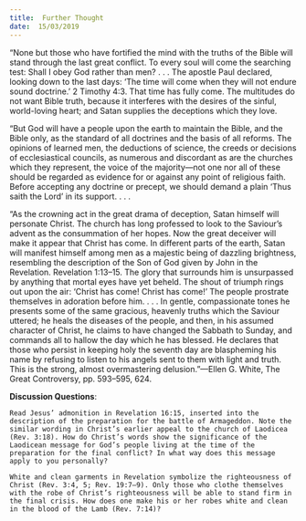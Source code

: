 ```yaml
---
title:  Further Thought
date:  15/03/2019
---
```


“None but those who have fortified the mind with the truths of the Bible will stand through the last great conflict. To every soul will come the searching test: Shall I obey God rather than men? . . . The apostle Paul declared, looking down to the last days: ‘The time will come when they will not endure sound doctrine.’ 2 Timothy 4:3. That time has fully come. The multitudes do not want Bible truth, because it interferes with the desires of the sinful, world-loving heart; and Satan supplies the deceptions which they love.

“But God will have a people upon the earth to maintain the Bible, and the Bible only, as the standard of all doctrines and the basis of all reforms. The opinions of learned men, the deductions of science, the creeds or decisions of ecclesiastical councils, as numerous and discordant as are the churches which they represent, the voice of the majority—not one nor all of these should be regarded as evidence for or against any point of religious faith. Before accepting any doctrine or precept, we should demand a plain ‘Thus saith the Lord’ in its support. . . .

“As the crowning act in the great drama of deception, Satan himself will personate Christ. The church has long professed to look to the Saviour’s advent as the consummation of her hopes. Now the great deceiver will make it appear that Christ has come. In different parts of the earth, Satan will manifest himself among men as a majestic being of dazzling brightness, resembling the description of the Son of God given by John in the Revelation. Revelation 1:13–15. The glory that surrounds him is unsurpassed by anything that mortal eyes have yet beheld. The shout of triumph rings out upon the air: ‘Christ has come! Christ has come!’ The people prostrate themselves in adoration before him. . . . In gentle, compassionate tones he presents some of the same gracious, heavenly truths which the Saviour uttered; he heals the diseases of the people, and then, in his assumed character of Christ, he claims to have changed the Sabbath to Sunday, and commands all to hallow the day which he has blessed. He declares that those who persist in keeping holy the seventh day are blaspheming his name by refusing to listen to his angels sent to them with light and truth. This is the strong, almost overmastering delusion.”—Ellen G. White, The Great Controversy, pp. 593–595, 624.

**Discussion Questions**:

`Read Jesus’ admonition in Revelation 16:15, inserted into the description of the preparation for the battle of Armageddon. Note the similar wording in Christ’s earlier appeal to the church of Laodicea (Rev. 3:18). How do Christ’s words show the significance of the Laodicean message for God’s people living at the time of the preparation for the final conflict? In what way does this message apply to you personally?`

`White and clean garments in Revelation symbolize the righteousness of Christ (Rev. 3:4, 5; Rev. 19:7–9). Only those who clothe themselves with the robe of Christ’s righteousness will be able to stand firm in the final crisis. How does one make his or her robes white and clean in the blood of the Lamb (Rev. 7:14)?`